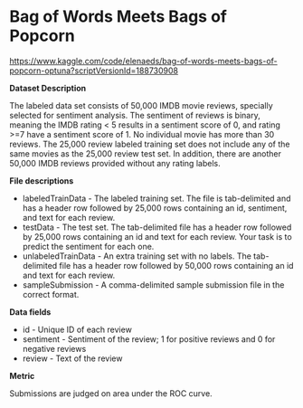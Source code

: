 # Bag of Words Meets Bags of Popcorn

https://www.kaggle.com/code/elenaeds/bag-of-words-meets-bags-of-popcorn-optuna?scriptVersionId=188730908

**Dataset Description**

The labeled data set consists of 50,000 IMDB movie reviews, specially selected for sentiment analysis. The sentiment of reviews is binary, 
meaning the IMDB rating < 5 results in a sentiment score of 0, and rating >=7 have a sentiment score of 1. No individual movie has more than 30 reviews. 
The 25,000 review labeled training set does not include any of the same movies as the 25,000 review test set. 
In addition, there are another 50,000 IMDB reviews provided without any rating labels.

**File descriptions**
- labeledTrainData - The labeled training set. The file is tab-delimited and has a header row followed by 25,000 rows containing an id, sentiment, and text for each review.  
- testData - The test set. The tab-delimited file has a header row followed by 25,000 rows containing an id and text for each review. Your task is to predict the sentiment for each one. 
- unlabeledTrainData - An extra training set with no labels. The tab-delimited file has a header row followed by 50,000 rows containing an id and text for each review. 
- sampleSubmission - A comma-delimited sample submission file in the correct format.

**Data fields**  
- id - Unique ID of each review
- sentiment - Sentiment of the review; 1 for positive reviews and 0 for negative reviews
- review - Text of the review

**Metric**   

Submissions are judged on area under the ROC curve. 
